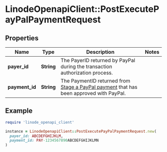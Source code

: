 # LinodeOpenapiClient::PostExecutePayPalPaymentRequest

## Properties

| Name | Type | Description | Notes |
| ---- | ---- | ----------- | ----- |
| **payer_id** | **String** | The PayerID returned by PayPal during the transaction authorization process. |  |
| **payment_id** | **String** | The PaymentID returned from [Stage a PayPal payment](https://techdocs.akamai.com/linode-api/reference/post-pay-pal-payment) that has been approved with PayPal. |  |

## Example

```ruby
require 'linode_openapi_client'

instance = LinodeOpenapiClient::PostExecutePayPalPaymentRequest.new(
  payer_id: ABCDEFGHIJKLM,
  payment_id: PAY-1234567890ABCDEFGHIJKLMN
)
```

